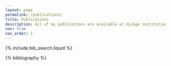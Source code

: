```yaml
---
layout: page
permalink: /publications/
title: Publications
description: All of my publications are available at ULiège institutional repository ORBi.
nav: true
nav_order: 1
---
```


<!-- _pages/publications.md -->

<!-- Bibsearch Feature -->

{% include bib_search.liquid %}

<div class="publications">

{% bibliography %}

</div>
